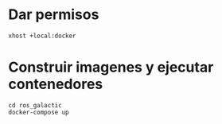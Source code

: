 
# Dar permisos
```
xhost +local:docker
```

# Construir imagenes y ejecutar contenedores 
```
cd ros_galactic
docker-compose up
```
